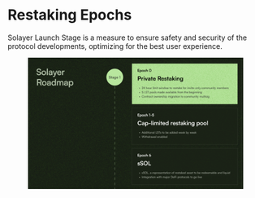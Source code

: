 # Restaking Epochs

Solayer Launch Stage is a measure to ensure safety and security of the protocol developments, optimizing for the best user experience.&#x20;

<figure><img src="../../.gitbook/assets/image.png" alt=""><figcaption></figcaption></figure>
